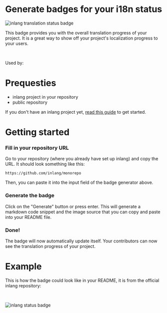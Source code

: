 <inlang-badge-generator></inlang-badge-generator>

# Generate badges for your i18n status

![inlang translation status badge](https://cdn.jsdelivr.net/gh/inlang/monorepo@main/inlang/source-code/badge/assets/images/badge-header.png)

This badge provides you with the overall translation progress of your project. It is a great way to show off your project's localization progress to your users.

<br />

Used by:

<doc-proof organisations="appflowy, osmosis, pokemonautochess, frigate"></doc-proof>

# Prequesties

- inlang project in your repository
- public repository

If you don't have an inlang project yet, [read this guide](/g/49fn9ggo/guide-niklasbuchfink-howToSetupInlang) to get started.

# Getting started

### Fill in your repository URL

Go to your repository (where you already have set up inlang) and copy the URL. It should look something like this:

```text
https://github.com/inlang/monorepo
```

Then, you can paste it into the input field of the badge generator above.

### Generate the badge

Click on the "Generate" button or press enter. This will generate a markdown code snippet and the image source that you can copy and paste into your README file.

### Done!

The badge will now automatically update itself. Your contributors can now see the translation progress of your project.

# Example

This is how the badge could look like in your README, it is from the official inlang repository:

<br />

![inlang status badge](https://inlang.com/badge?url=github.com/inlang/monorepo)
